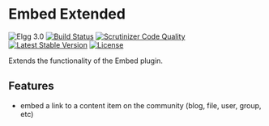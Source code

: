 Embed Extended
==============

![Elgg 3.0](https://img.shields.io/badge/Elgg-3.0-green.svg)
[![Build Status](https://scrutinizer-ci.com/g/ColdTrick/embed_extended/badges/build.png?b=master)](https://scrutinizer-ci.com/g/ColdTrick/embed_extended/build-status/master)
[![Scrutinizer Code Quality](https://scrutinizer-ci.com/g/ColdTrick/embed_extended/badges/quality-score.png?b=master)](https://scrutinizer-ci.com/g/ColdTrick/embed_extended/?branch=master)
[![Latest Stable Version](https://poser.pugx.org/coldtrick/embed_extended/v/stable.svg)](https://packagist.org/packages/coldtrick/embed_extended)
[![License](https://poser.pugx.org/coldtrick/embed_extended/license.svg)](https://packagist.org/packages/coldtrick/embed_extended)

Extends the functionality of the Embed plugin.

Features
--------

- embed a link to a content item on the community (blog, file, user, group, etc)
